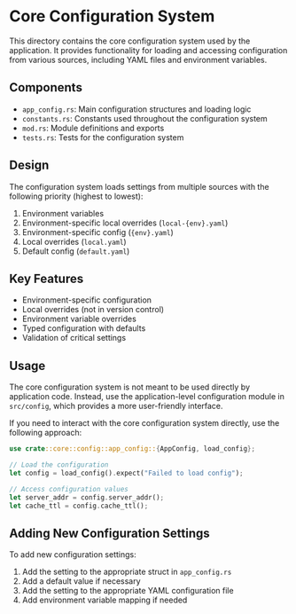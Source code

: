 # Core Configuration System

This directory contains the core configuration system used by the application. It provides functionality for loading and accessing configuration from various sources, including YAML files and environment variables.

## Components

- `app_config.rs`: Main configuration structures and loading logic
- `constants.rs`: Constants used throughout the configuration system
- `mod.rs`: Module definitions and exports
- `tests.rs`: Tests for the configuration system

## Design

The configuration system loads settings from multiple sources with the following priority (highest to lowest):
1. Environment variables
2. Environment-specific local overrides (`local-{env}.yaml`)
3. Environment-specific config (`{env}.yaml`)
4. Local overrides (`local.yaml`)
5. Default config (`default.yaml`)

## Key Features

- Environment-specific configuration
- Local overrides (not in version control)
- Environment variable overrides
- Typed configuration with defaults
- Validation of critical settings

## Usage

The core configuration system is not meant to be used directly by application code. Instead, use the application-level configuration module in `src/config`, which provides a more user-friendly interface.

If you need to interact with the core configuration system directly, use the following approach:

```rust
use crate::core::config::app_config::{AppConfig, load_config};

// Load the configuration
let config = load_config().expect("Failed to load config");

// Access configuration values
let server_addr = config.server_addr();
let cache_ttl = config.cache_ttl();
```

## Adding New Configuration Settings

To add new configuration settings:

1. Add the setting to the appropriate struct in `app_config.rs`
2. Add a default value if necessary
3. Add the setting to the appropriate YAML configuration file
4. Add environment variable mapping if needed 